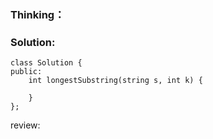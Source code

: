 ### Thinking：

### Solution:

```
class Solution {
public:
    int longestSubstring(string s, int k) {
        
    }
};
```

review: